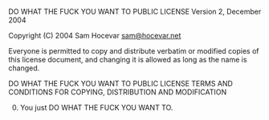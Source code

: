  DO WHAT THE FUCK YOU WANT TO PUBLIC LICENSE
 Version 2, December 2004
 
 Copyright (C) 2004 Sam Hocevar <sam@hocevar.net>
 
 Everyone is permitted to copy and distribute verbatim or modified
 copies of this license document, and changing it is allowed as long
 as the name is changed.
 
 DO WHAT THE FUCK YOU WANT TO PUBLIC LICENSE
 TERMS AND CONDITIONS FOR COPYING, DISTRIBUTION AND MODIFICATION
 
0. You just DO WHAT THE FUCK YOU WANT TO.
